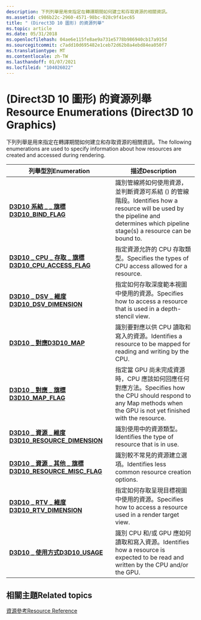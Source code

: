 ```yaml
---
description: 下列列舉是用來指定在轉譯期間如何建立和存取資源的相關資訊。
ms.assetid: c986b22c-2960-4571-98bc-028c9f41ec65
title: " (Direct3D 10 圖形) 的資源列舉"
ms.topic: article
ms.date: 05/31/2018
ms.openlocfilehash: 04ae6e115fe8ae9a731e5778b986940cb17a915d
ms.sourcegitcommit: c7add10d695482e1ceb72d62b8a4ebd84ea050f7
ms.translationtype: MT
ms.contentlocale: zh-TW
ms.lasthandoff: 01/07/2021
ms.locfileid: "104026022"
---
```

# <a name="resource-enumerations-direct3d-10-graphics"></a><span data-ttu-id="a8938-103"> (Direct3D 10 圖形) 的資源列舉</span><span class="sxs-lookup"><span data-stu-id="a8938-103">Resource Enumerations (Direct3D 10 Graphics)</span></span>

<span data-ttu-id="a8938-104">下列列舉是用來指定在轉譯期間如何建立和存取資源的相關資訊。</span><span class="sxs-lookup"><span data-stu-id="a8938-104">The following enumerations are used to specify information about how resources are created and accessed during rendering.</span></span>



| <span data-ttu-id="a8938-105">列舉型別</span><span class="sxs-lookup"><span data-stu-id="a8938-105">Enumeration</span></span>                                                     | <span data-ttu-id="a8938-106">描述</span><span class="sxs-lookup"><span data-stu-id="a8938-106">Description</span></span>                                                                                                               |
|-----------------------------------------------------------------|---------------------------------------------------------------------------------------------------------------------------|
| [<span data-ttu-id="a8938-107">**D3D10 系結 \_ \_ 旗標**</span><span class="sxs-lookup"><span data-stu-id="a8938-107">**D3D10\_BIND\_FLAG**</span></span>](/windows/desktop/api/D3D10/ne-d3d10-d3d10_bind_flag)                    | <span data-ttu-id="a8938-108">識別管線將如何使用資源，並判斷資源可系結 () 的管線階段。</span><span class="sxs-lookup"><span data-stu-id="a8938-108">Identifies how a resource will be used by the pipeline and determines which pipeline stage(s) a resource can be bound to.</span></span> |
| [<span data-ttu-id="a8938-109">**D3D10 \_ CPU \_ 存取 \_ 旗標**</span><span class="sxs-lookup"><span data-stu-id="a8938-109">**D3D10\_CPU\_ACCESS\_FLAG**</span></span>](/windows/desktop/api/D3D10/ne-d3d10-d3d10_cpu_access_flag)       | <span data-ttu-id="a8938-110">指定資源允許的 CPU 存取類型。</span><span class="sxs-lookup"><span data-stu-id="a8938-110">Specifies the types of CPU access allowed for a resource.</span></span>                                                                 |
| [<span data-ttu-id="a8938-111">**D3D10 \_ DSV \_ 維度**</span><span class="sxs-lookup"><span data-stu-id="a8938-111">**D3D10\_DSV\_DIMENSION**</span></span>](/windows/desktop/api/D3D10/ne-d3d10-d3d10_dsv_dimension)            | <span data-ttu-id="a8938-112">指定如何存取深度範本視圖中使用的資源。</span><span class="sxs-lookup"><span data-stu-id="a8938-112">Specifies how to access a resource that is used in a depth-stencil view.</span></span>                                                  |
| [<span data-ttu-id="a8938-113">**D3D10 \_ 對應**</span><span class="sxs-lookup"><span data-stu-id="a8938-113">**D3D10\_MAP**</span></span>](/windows/desktop/api/D3D10/ne-d3d10-d3d10_map)                                 | <span data-ttu-id="a8938-114">識別要對應以供 CPU 讀取和寫入的資源。</span><span class="sxs-lookup"><span data-stu-id="a8938-114">Identifies a resource to be mapped for reading and writing by the CPU.</span></span>                                                    |
| [<span data-ttu-id="a8938-115">**D3D10 \_ 對應 \_ 旗標**</span><span class="sxs-lookup"><span data-stu-id="a8938-115">**D3D10\_MAP\_FLAG**</span></span>](/windows/desktop/api/D3D10/ne-d3d10-d3d10_map_flag)                      | <span data-ttu-id="a8938-116">指定當 GPU 尚未完成資源時，CPU 應該如何回應任何對應方法。</span><span class="sxs-lookup"><span data-stu-id="a8938-116">Specifies how the CPU should respond to any Map methods when the GPU is not yet finished with the resource.</span></span>               |
| [<span data-ttu-id="a8938-117">**D3D10 \_ 資源 \_ 維度**</span><span class="sxs-lookup"><span data-stu-id="a8938-117">**D3D10\_RESOURCE\_DIMENSION**</span></span>](/windows/desktop/api/D3D10/ne-d3d10-d3d10_resource_dimension)  | <span data-ttu-id="a8938-118">識別使用中的資源類型。</span><span class="sxs-lookup"><span data-stu-id="a8938-118">Identifies the type of resource that is in use.</span></span>                                                                           |
| [<span data-ttu-id="a8938-119">**D3D10 \_ 資源 \_ 其他 \_ 旗標**</span><span class="sxs-lookup"><span data-stu-id="a8938-119">**D3D10\_RESOURCE\_MISC\_FLAG**</span></span>](/windows/desktop/api/D3D10/ne-d3d10-d3d10_resource_misc_flag) | <span data-ttu-id="a8938-120">識別較不常見的資源建立選項。</span><span class="sxs-lookup"><span data-stu-id="a8938-120">Identifies less common resource creation options.</span></span>                                                                         |
| [<span data-ttu-id="a8938-121">**D3D10 \_ RTV \_ 維度**</span><span class="sxs-lookup"><span data-stu-id="a8938-121">**D3D10\_RTV\_DIMENSION**</span></span>](/windows/desktop/api/D3D10/ne-d3d10-d3d10_rtv_dimension)            | <span data-ttu-id="a8938-122">指定如何存取呈現目標視圖中使用的資源。</span><span class="sxs-lookup"><span data-stu-id="a8938-122">Specifies how to access a resource used in a render target view.</span></span>                                                          |
| [<span data-ttu-id="a8938-123">**D3D10 \_ 使用方式**</span><span class="sxs-lookup"><span data-stu-id="a8938-123">**D3D10\_USAGE**</span></span>](/windows/desktop/api/D3D10/ne-d3d10-d3d10_usage)                             | <span data-ttu-id="a8938-124">識別 CPU 和/或 GPU 應如何讀取和寫入資源。</span><span class="sxs-lookup"><span data-stu-id="a8938-124">Identifies how a resource is expected to be read and written by the CPU and/or the GPU.</span></span>                                   |



 

## <a name="related-topics"></a><span data-ttu-id="a8938-125">相關主題</span><span class="sxs-lookup"><span data-stu-id="a8938-125">Related topics</span></span>

<dl> <dt>

[<span data-ttu-id="a8938-126">資源參考</span><span class="sxs-lookup"><span data-stu-id="a8938-126">Resource Reference</span></span>](d3d10-graphics-reference-resource.md)
</dt> </dl>

 

 



